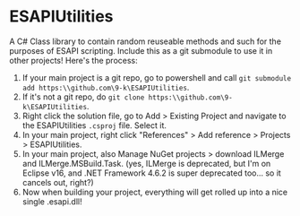 # ESAPIUtilities

A C# Class library to contain random reuseable methods and such for the purposes of ESAPI scripting.
Include this as a git submodule to use it in other projects! Here's the process:
1. If your main project is a git repo, go to powershell and call `git submodule add https:\\github.com\9-k\ESAPIUtilities`.
2. If it's not a git repo, do `git clone https:\\github.com\9-k\ESAPIUtilities`.
3. Right click the solution file, go to Add > Existing Project and navigate to the ESAPIUtilities `.csproj` file. Select it.
4. In your main project, right click "References" > Add reference > Projects > ESAPIUtilities.
5. In your main project, also Manage NuGet projects > download ILMerge and ILMerge.MSBuild.Task. (yes, ILMerge is deprecated, but I'm on Eclipse v16, and .NET Framework 4.6.2 is super deprecated too... so it cancels out, right?)
6. Now when building your project, everything will get rolled up into a nice single .esapi.dll!
